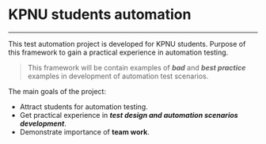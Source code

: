 # KPNU students automation

---

This test automation project is developed for KPNU students. Purpose of this framework to gain a practical experience in automation testing.

> This framework will be contain examples of **_bad_** and **_best practice_** examples in development of automation test scenarios.

The main goals of the project:

- Attract students for automation testing.
- Get practical experience in **_test design and automation scenarios development_**.
- Demonstrate importance of **team work**.

